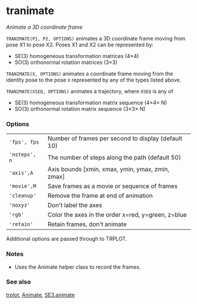 ---
---
# tranimate
_Animate a 3D coordinate frame_


```TRANIMATE(P1, P2, OPTIONS)``` animates a 3D coordinate frame moving from pose X1
to pose X2.  Poses X1 and X2 can be represented by:
* SE(3) homogeneous transformation matrices (4&times;4)
* SO(3) orthonormal rotation matrices (3&times;3)



```TRANIMATE(X, OPTIONS)``` animates a coordinate frame moving from the identity pose
to the pose `X` represented by any of the types listed above.


```TRANIMATE(XSEQ, OPTIONS)``` animates a trajectory, where `XSEQ` is any of
* SE(3) homogeneous transformation matrix sequence (4&times;4&times; N)
* SO(3) orthonormal rotation matrix sequence (3&times;3&times; N)

### Options
| | |
|---|---|
| `'fps', fps` | Number of frames per second to display (default 10) |
| `'nsteps', n` | The number of steps along the path (default 50) |
| `'axis',A` | Axis bounds [xmin, xmax, ymin, ymax, zmin, zmax] |
| `'movie',M` | Save frames as a movie or sequence of frames |
| `'cleanup'` | Remove the frame at end of animation |
| `'noxyz'` | Don't label the axes |
| `'rgb'` | Color the axes in the order x=red, y=green, z=blue |
| `'retain'` | Retain frames, don't animate |




Additional options are passed through to TRPLOT.
### Notes
* Uses the Animate helper class to record the frames.

### See also

[trplot](trplot.md), [Animate](Animate.md), [SE3.animate](SE3.animate.md)
